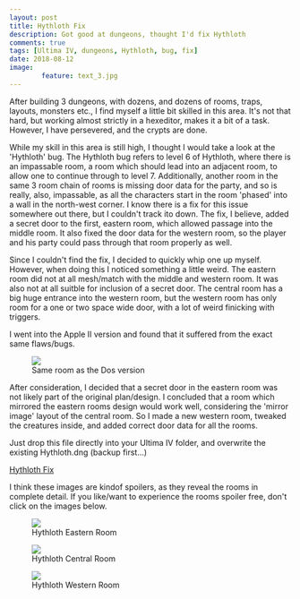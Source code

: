 ```yaml
---
layout: post
title: Hythloth Fix
description: Got good at dungeons, thought I'd fix Hythloth
comments: true
tags: [Ultima IV, dungeons, Hythloth, bug, fix]
date: 2018-08-12
image: 
        feature: text_3.jpg
---
```


After building 3 dungeons, with dozens, and dozens of rooms, traps, layouts, monsters etc., I find myself a little bit skilled in this area. It's not that hard, but working almost strictly in a hexeditor, makes it a bit of a task. However, I have persevered, and the crypts are done. 

While my skill in this area is still high, I thought I would take a look at the 'Hythloth' bug. The Hythloth bug refers to level 6 of Hythloth, where there is an impassable room, a room which should lead into an adjacent room, to allow one to continue through to level 7. Additionally, another room in the same 3 room chain of rooms is missing door data for the party, and so is really, also, impassable, as all the characters start in the room 'phased' into a wall in the north-west corner.
I know there is a fix for this issue somewhere out there, but I couldn't track ito down. The fix, I believe, added a secret door to the first, eastern room, which allowed passage into the middle room. It also fixed the door data for the western room, so the player and his party could pass through that room properly as well.

Since I couldn't find the fix, I decided to quickly whip one up myself. However, when doing this I noticed something a little weird. The eastern room did not at all mesh/match with the middle and western room. It was also not at all suitble for inclusion of a secret door. The central room has a big huge entrance into the western room, but the western room has only room for a one or two space wide door, with a lot of weird finicking with triggers.

I went into the Apple II version and found that it suffered from the exact same flaws/bugs.

<figure>
	<img class="ScrollRev" data-tilt src="/ultima-IV-trinity/images/apple_hythloth.jpg" />
	<figcaption>Same room as the Dos version</figcaption>
</figure>

After consideration, I decided that a secret door in the eastern room was not likely part of the original plan/design. I concluded that a room which mirrored the eastern rooms design would work well, considering the 'mirror image' layout of the central room.
So I made a new western room, tweaked the creatures inside, and added correct door data for all the rooms.

Just drop this file directly into your Ultima IV folder, and overwrite the existing Hythloth.dng (backup first...)

<a href="https://github.com/cambragol/ultima-IV-trinity/blob/master/assets/HYTHLOTH.DNG?raw=true">Hythloth Fix</a>

I think these images are kindof spoilers, as they reveal the rooms in complete detail. If you like/want to experience the rooms spoiler free, don't click on the images below.

<figure>
	<img class="spoiler" data-tilt src="/ultima-IV-trinity/images/hythloth_eastern.jpg" />
	<figcaption>Hythloth Eastern Room</figcaption>
</figure>

<figure>
	<img class="spoiler" data-tilt src="/ultima-IV-trinity/images/hythloth_central.jpg" />
	<figcaption>Hythloth Central Room</figcaption>
</figure>

<figure>
	<img class="spoiler" data-tilt src="/ultima-IV-trinity/images/hythloth_western.jpg" />
	<figcaption>Hythloth Western Room</figcaption>
</figure>





